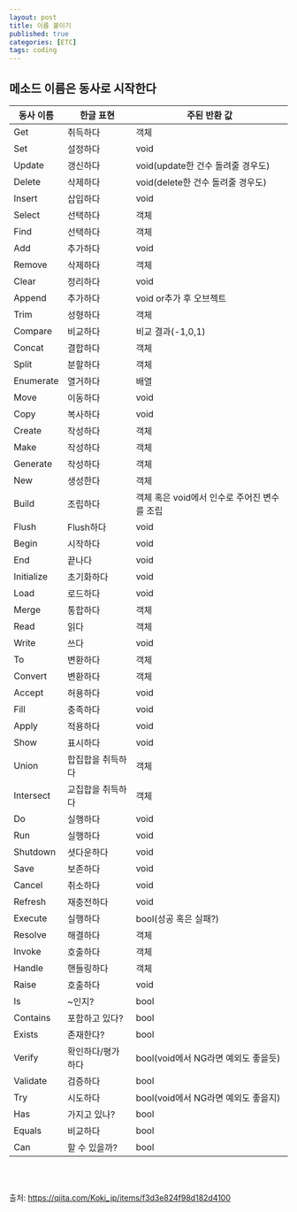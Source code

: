 ```yaml
---
layout: post
title: 이름 붙이기
published: true
categories: [ETC]
tags: coding
---
```

## 메소드 이름은 동사로 시작한다
  
| 동사 이름  | 한글 표현         | 주된 반환 값                                 |
|------------|-------------------|----------------------------------------------|
| Get        | 취득하다          | 객체                                         |
| Set        | 설정하다          | void                                         |
| Update     | 갱신하다          | void(update한 건수 돌려줄 경우도)            |
| Delete     | 삭제하다          | void(delete한 건수 돌려줄 경우도)            |
| Insert     | 삽입하다          | void                                         |
| Select     | 선택하다          | 객체                                         |
| Find       | 선택하다          | 객체                                         |
| Add        | 추가하다          | void                                         |
| Remove     | 삭제하다          | 객체                                         |
| Clear      | 정리하다          | void                                         |
| Append     | 추가하다          | void or추가 후 오브젝트                      |
| Trim       | 성형하다          | 객체                                         |
| Compare    | 비교하다          | 비교 결과(-1,0,1)                            |
| Concat     | 결합하다          | 객체                                         |
| Split      | 분할하다          | 객체                                         |
| Enumerate  | 열거하다          | 배열                                         |
| Move       | 이동하다          | void                                         |
| Copy       | 복사하다          | void                                         |
| Create     | 작성하다          | 객체                                         |
| Make       | 작성하다          | 객체                                         |
| Generate   | 작성하다          | 객체                                         |
| New        | 생성한다          | 객체                                         |
| Build      | 조립하다          | 객체 혹은 void에서 인수로 주어진 변수를 조립 |
| Flush      | Flush하다         | void                                         |
| Begin      | 시작하다          | void                                         |
| End        | 끝나다            | void                                         |
| Initialize | 초기화하다        | void                                         |
| Load       | 로드하다          | void                                         |
| Merge      | 통합하다          | 객체                                         |
| Read       | 읽다              | 객체                                         |
| Write      | 쓰다              | void                                         |
| To         | 변환하다          | 객체                                         |
| Convert    | 변환하다          | 객체                                         |
| Accept     | 허용하다          | void                                         |
| Fill       | 충족하다          | void                                         |
| Apply      | 적용하다          | void                                         |
| Show       | 표시하다          | void                                         |
| Union      | 합집합을 취득하다 | 객체                                         |
| Intersect  | 교집합을 취득하다 | 객체                                         |
| Do         | 실행하다          | void                                         |
| Run        | 실행하다          | void                                         |
| Shutdown   | 셧다운하다        | void                                         |
| Save       | 보존하다          | void                                         |
| Cancel     | 취소하다          | void                                         |
| Refresh    | 재충전하다        | void                                         |
| Execute    | 실행하다          | bool(성공 혹은 실패?)                        |
| Resolve    | 해결하다          | 객체                                         |
| Invoke     | 호출하다          | 객체                                         |
| Handle     | 핸들링하다        | 객체                                         |
| Raise      | 호출하다          | void                                         |
| Is         | ~인지?            | bool                                         |
| Contains   | 포함하고 있다?    | bool                                         |
| Exists     | 존재한다?         | bool                                         |
| Verify     | 확인하다/평가하다 | bool(void에서 NG라면 예외도 좋을듯)          |
| Validate   | 검증하다          | bool                                         |
| Try        | 시도하다          | bool(void에서 NG라면 예외도 좋을지)          |
| Has        | 가지고 있나?      | bool                                         |
| Equals     | 비교하다          | bool                                         |
| Can        | 할 수 있을까?     | bool                                         |
    
<br>    
<br>  
    
출처: https://qiita.com/Koki_jp/items/f3d3e824f98d182d4100  

